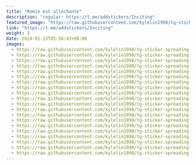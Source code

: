 ```yaml
---
title: "Romie est alléchante"
description: "regular: https://t.me/addstickers/Inciting"
featured_image: "https://raw.githubusercontent.com/kylelin1998/tg-sticker-spreading-worldwide-images/main/img/dbea3c22-2f1d-434a-9680-d7b2d9c92388.jpg"
link: "https://t.me/addstickers/Inciting"
weight: 3
date: 2024-01-15T05:58:43+08:00
images:
  - https://raw.githubusercontent.com/kylelin1998/tg-sticker-spreading-worldwide-images/main/img/dbea3c22-2f1d-434a-9680-d7b2d9c92388.jpg
  - https://raw.githubusercontent.com/kylelin1998/tg-sticker-spreading-worldwide-images/main/img/24c5bbb0-9d8e-4cfd-8901-4287bf1f85f7.jpg
  - https://raw.githubusercontent.com/kylelin1998/tg-sticker-spreading-worldwide-images/main/img/5e1d3223-7adc-419b-9e88-ef289084a8e1.jpg
  - https://raw.githubusercontent.com/kylelin1998/tg-sticker-spreading-worldwide-images/main/img/6e8b6aa1-d745-4726-8b04-1fe767f528fd.jpg
  - https://raw.githubusercontent.com/kylelin1998/tg-sticker-spreading-worldwide-images/main/img/15e1a291-26c5-4a58-8de2-14cc1eeaf1be.jpg
  - https://raw.githubusercontent.com/kylelin1998/tg-sticker-spreading-worldwide-images/main/img/9f3bbd90-b758-4b51-acdc-1e5de1043f81.jpg
  - https://raw.githubusercontent.com/kylelin1998/tg-sticker-spreading-worldwide-images/main/img/0cbd04a4-2d4d-4487-a0fa-75d7630ee5bf.jpg
  - https://raw.githubusercontent.com/kylelin1998/tg-sticker-spreading-worldwide-images/main/img/e2284a2b-50dd-4faa-98d7-e143859bbd93.jpg
  - https://raw.githubusercontent.com/kylelin1998/tg-sticker-spreading-worldwide-images/main/img/2c4637ba-9af6-49f7-8d2c-76c42755982b.jpg
  - https://raw.githubusercontent.com/kylelin1998/tg-sticker-spreading-worldwide-images/main/img/37e7b3aa-cc7f-44e6-9550-4a5637327ac1.jpg
  - https://raw.githubusercontent.com/kylelin1998/tg-sticker-spreading-worldwide-images/main/img/17396bb6-6755-487a-82ec-e15f23f93968.jpg
  - https://raw.githubusercontent.com/kylelin1998/tg-sticker-spreading-worldwide-images/main/img/62838480-d0ea-4838-96de-8ed0fa5a0bd2.jpg
  - https://raw.githubusercontent.com/kylelin1998/tg-sticker-spreading-worldwide-images/main/img/96456360-8e19-40e7-a8fe-16421692bb26.jpg
  - https://raw.githubusercontent.com/kylelin1998/tg-sticker-spreading-worldwide-images/main/img/be3e3800-0962-4de2-9601-c82fe85baa5c.jpg
  - https://raw.githubusercontent.com/kylelin1998/tg-sticker-spreading-worldwide-images/main/img/689b03fc-a837-446e-bbf5-b95604096ffe.jpg
  - https://raw.githubusercontent.com/kylelin1998/tg-sticker-spreading-worldwide-images/main/img/fc0f94b0-6b8a-4575-bed4-b99764e03ace.jpg
  - https://raw.githubusercontent.com/kylelin1998/tg-sticker-spreading-worldwide-images/main/img/889b6403-5717-48b7-89c8-854275b4171e.jpg
  - https://raw.githubusercontent.com/kylelin1998/tg-sticker-spreading-worldwide-images/main/img/79ff0d96-0929-4a74-bed7-0aba5ad22514.jpg
  - https://raw.githubusercontent.com/kylelin1998/tg-sticker-spreading-worldwide-images/main/img/5f323521-8f28-4bc4-859f-a2b7bc4c3c1d.jpg
  - https://raw.githubusercontent.com/kylelin1998/tg-sticker-spreading-worldwide-images/main/img/5d3dd57e-97b7-43c9-afb6-7efd5c944c9f.jpg
---
```

